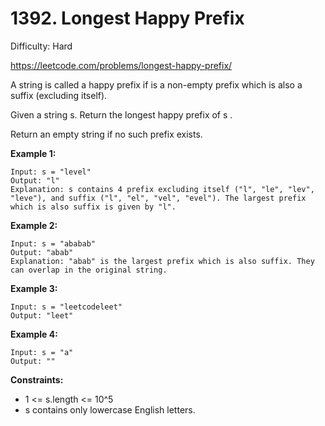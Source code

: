 # 1392. Longest Happy Prefix

Difficulty: Hard

https://leetcode.com/problems/longest-happy-prefix/

A string is called a happy prefix if is a non-empty prefix which is also a suffix (excluding itself).

Given a string s. Return the longest happy prefix of s .

Return an empty string if no such prefix exists.


**Example 1:**
```
Input: s = "level"
Output: "l"
Explanation: s contains 4 prefix excluding itself ("l", "le", "lev", "leve"), and suffix ("l", "el", "vel", "evel"). The largest prefix which is also suffix is given by "l".
```

**Example 2:**
```
Input: s = "ababab"
Output: "abab"
Explanation: "abab" is the largest prefix which is also suffix. They can overlap in the original string.
```

**Example 3:**
```
Input: s = "leetcodeleet"
Output: "leet"
```

**Example 4:**
```
Input: s = "a"
Output: ""
```

**Constraints:**

* 1 <= s.length <= 10^5
* s contains only lowercase English letters.
